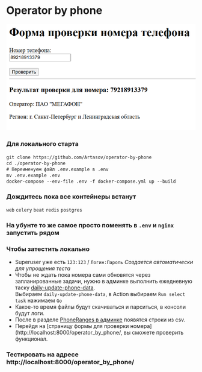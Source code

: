 # Operator by phone

![](./docs/images/form.png)

### Для локального старта

```shell
git clone https://github.com/Artasov/operator-by-phone
cd ./operator-by-phone
# Переименуем файл .env.example в .env
mv .env.example .env
docker-compose --env-file .env -f docker-compose.yml up --build

```
### Дождитесь пока все контейнеры встанут 
`web` `celery` `beat` `redis` `postgres`
### На убунте то же самое просто поменять в `.env` и `nginx` запустить рядом 

### Чтобы затестить локально
* Superuser уже есть `123:123` / `Логин:Пароль`  _Создается автоматически для упрощения теста_
* Чтобы не ждать пока номера сами обновятся через запланированные задачи, 
  нужно в админке выполнить ежедневную таску [daily-update-phone-data](http://localhost:8000/admin/django_celery_beat/periodictask/).
  <br>Выбираем `daily-update-phone-data`, в Action выбираем `Run select task`
  нажимаем `Go`
* Какое-то время файлы будут скачиваться и парситься, в консоли будут логи.
* После в разделе [PhoneRanges в админке](http://localhost:8000/admin/operator_by_phone/phonerange/)
  появятся строки из csv.
* Перейдя на [страницу формы для проверки номера](http://localhost:8000/operator_by_phone/, 
  вы сможете проверить функционал.
### Тестировать на адресе http://localhost:8000/operator_by_phone/